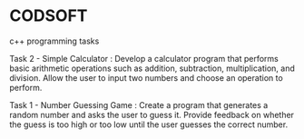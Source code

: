 # CODSOFT
c++ programming tasks

Task 2 - Simple Calculator : Develop a calculator program that performs basic arithmetic operations such as addition, subtraction, multiplication, and division. Allow the user to input two numbers and choose an operation to perform.

Task 1 - Number Guessing Game : Create a program that generates a random number and asks the user to guess it. Provide feedback on whether the guess is too high or too low until the user guesses the correct number.

